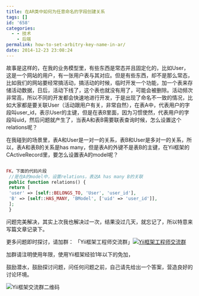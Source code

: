 ```yaml
---
title: 在AR类中如何为任意命名的字段创建关系
tags: []
id: '658'
categories:
  - - 技术
    - 后端
permalink: how-to-set-arbitry-key-name-in-ar/
date: 2014-12-23 23:08:24
---
```


故事是这样的，在我的业务模型里，有些东西是常态并且固定化的，比如User，这是一个网站的用户，有一张用户表与其对应。但是有些东西，却不是那么常态，比如我们的网站要经常搞活动，搞活动的时候，临时开发一个功能，加一个表来存储活动数据，日后，活动下线了，这个表也就没有用了，可能会被删除。活动频次非常高，所以不同的开发都会快速地进行开发，于是出现了命名不一致的情况，比如大家都是要关联User（活动跟用户有关，非常自然），在表A中，代表用户的字段叫user_id，表示User的主键，但是在表B里面，因为习惯使然，代表用户的字段叫uid，然后问题就产生了，当表A和表B需要联表查询时候，怎么设置这个relations呢？
<!-- more -->
在我碰到的场景里，表A和User是一对一的关系，表B和User是多对一的关系，所以，表A和表B的关系是has many，但是表A的外键不是表B的主键，在Yii框架的CActiveRecord里，要怎么设置表A的model呢？

```php

FK，下面的代码片段
 //是在A的model中，设置relations，表达A has many B的关联
 public function relations() {
 return [
 'user' => [self::BELONGS_TO, 'User', 'user_id'],
 'B' => [self::HAS_MANY, 'BModel', ['uid' => 'user_id']],
 ];
 }

```

问题完美解决，其实上次我也解决过一次，结果没过几天，就忘记了，所以特意来写篇文章记录下。

更多问题即时探讨，请加群：
「Yii框架工程师交流群」[![Yii框架工程师交流群](http://pub.idqqimg.com/wpa/images/group.png "Yii框架工程师交流群")](http://shang.qq.com/wpa/qunwpa?idkey=46ef0e8406816995957cd8d138f378ee233708d79066a5cab3d2803efae44d81)

加群请注明使用年限，使用Yii框架经验1年以下的免加，

鼓励潜水，鼓励探讨问题，问任何问题之前，自己请先给出一个答案，营造良好的讨论环境。

![Yii框架交流群二维码](http://blog.charlestang.org/wp-content/uploads/2014/12/1419348551706.png)